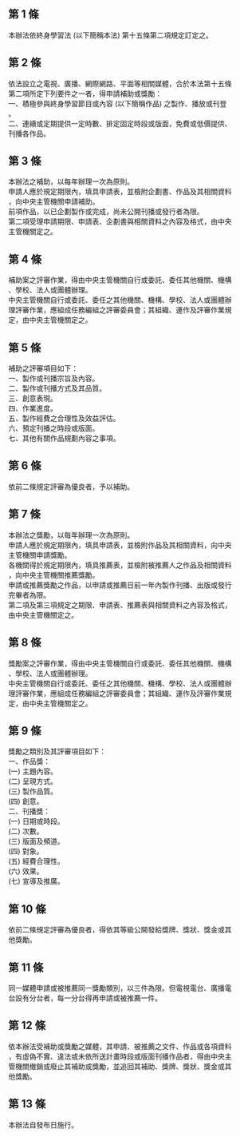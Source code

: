 第 1 條
-------
本辦法依終身學習法 (以下簡稱本法) 第十五條第二項規定訂定之。

第 2 條
-------
依法設立之電視、廣播、網際網路、平面等相關媒體，合於本法第十五條  
第二項所定下列要件之一者，得申請補助或獎勵：  
一、積極參與終身學習節目或內容 (以下簡稱作品) 之製作、播放或刊登  
    。  
二、連續或定期提供一定時數、排定固定時段或版面，免費或低價提供、  
    刊播各作品。

第 3 條
-------
本辦法之補助，以每年辦理一次為原則。  
申請人應於規定期限內，填具申請表，並檢附企劃書、作品及其相關資料  
，向中央主管機關申請補助。  
前項作品，以已企劃製作或完成，尚未公開刊播或發行者為限。  
第二項受理申請期限、申請表、企劃書與相關資料之內容及格式，由中央  
主管機關定之。

第 4 條
-------
補助案之評審作業，得由中央主管機關自行或委託、委任其他機關、機構  
、學校、法人或團體辦理。  
中央主管機關自行或委託、委任之其他機關、機構、學校、法人或團體辦  
理評審作業，應組成任務編組之評審委員會；其組織、運作及評審作業規  
定，由中央主管機關定之。

第 5 條
-------
補助之評審項目如下：  
一、製作或刊播宗旨及內容。  
二、製作或刊播方式及其品質。  
三、創意表現。  
四、作業進度。  
五、製作經費之合理性及效益評估。  
六、預定刊播之時段或版面。  
七、其他有關作品規劃內容之事項。

第 6 條
-------
依前二條規定評審為優良者，予以補助。

第 7 條
-------
本辦法之獎勵，以每年辦理一次為原則。  
申請人應於規定期限內，填具申請表，並檢附作品及其相關資料，向中央  
主管機關申請獎勵。  
各機關得於規定期限內，填具推薦表，並檢附被推薦人之作品及相關資料  
，向中央主管機關推薦獎勵。  
申請或推薦獎勵之作品，以申請或推薦日前一年內製作刊播、出版或發行  
完畢者為限。  
第二項及第三項規定之期限、申請表、推薦表與相關資料之內容及格式，  
由中央主管機關定之。

第 8 條
-------
獎勵案之評審作業，得由中央主管機關自行或委託、委任其他機關、機構  
、學校、法人或團體辦理。  
中央主管機關自行或委託、委任之其他機關、機構、學校、法人或團體辦  
理評審作業，應組成任務編組之評審委員會；其組織、運作及評審作業規  
定，由中央主管機關定之。

第 9 條
-------
獎勵之類別及其評審項目如下：  
一、作品獎：  
 (一) 主題內容。  
 (二) 呈現方式。  
 (三) 製作品質。  
 (四) 創意。  
二、刊播獎：  
 (一) 日期或時段。  
 (二) 次數。  
 (三) 版面及頻道。  
 (四) 對象。  
 (五) 經費合理性。  
 (六) 效果。  
 (七) 宣導及推廣。

第 10 條
--------
依前二條規定評審為優良者，得依其等級公開發給獎牌、獎狀、獎金或其  
他獎勵。

第 11 條
--------
同一媒體申請或被推薦同一獎勵類別，以三件為限。但電視電台、廣播電  
台設有分台者，每一分台得再申請或被推薦一件。

第 12 條
--------
依本辦法受補助或獎勵之媒體，其申請、被推薦之文件、作品或各項資料  
，有虛偽不實、違法或未依所送計畫時段或版面刊播作品者，得由中央主  
管機關撤銷或廢止其補助或獎勵，並追回其補助、獎牌、獎狀、獎金或其  
他獎勵。

第 13 條
--------
本辦法自發布日施行。

